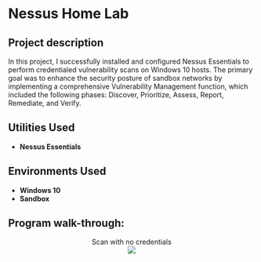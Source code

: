 <h1>Nessus Home Lab</h1>


<h2>Project description</h2>
In this project, I successfully installed and configured Nessus Essentials to perform credentialed vulnerability scans on Windows 10 hosts. The primary goal was to enhance the security posture of sandbox networks by implementing a comprehensive Vulnerability Management function, which included the following phases: Discover, Prioritize, Assess, Report, Remediate, and Verify.
<br/>


<h2>Utilities Used</h2>

- <b>Nessus Essentials</b> 

<h2>Environments Used </h2>

- <b>Windows 10</b>
- <b>Sandbox</b>


<h2>Program walk-through:</h2>

<p align="center">
Scan with no credentials <br/>
<img src="https://i.imgur.com/6h4RQKI.jpeg"/>
<br />
<br />



</p>


<!--
 ```diff
- text in red
+ text in green
! text in orange
# text in gray
@@ text in purple (and bold)@@
```
--!>
